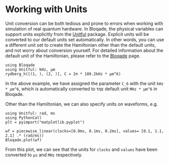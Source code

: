 # Working with Units

Unit conversion can be both tedious and prone to errors when working with simulation
of real quantum hardware. 
In Bloqade, the physical variables can support units explicitly from the [Unitful](https://github.com/PainterQubits/Unitful.jl) package.
Explicit units will be converted to our
default units set automatically.  In other words,  you can use a different unit set to create the Hamiltonian other than the default units, and not worry about conversion yourself. 
For detailed information about 
the default unit of the Hamiltonian, please refer to the [Bloqade](@ref) page.

```@repl units
using Bloqade
using Unitful: kHz, µm
rydberg_h([(1, ), (2, )], C = 2π * 109.2kHz * µm^6)
```
In the above example, we have assigned the parameter `C_6` with the unit `kHz * µm^6`, which is automatically
converted to τηε default unit `MHz * µm^6` in Bloqade. 

Other than the Hamiltonian, we can also specify units on waveforms, e.g. 

```@repl units
using Unitful: rad, ms
using PythonCall
plt = pyimport("matplotlib.pyplot")

wf = piecewise_linear(clocks=[0.0ms, 0.1ms, 0.2ms], values= [0.1, 1.1, 2.1] .* (rad/ms))
Bloqade.plot(wf)
```
From this plot, we can see that the units for `clocks` and `values` have been converted to `μs` and `MHz` respectively. 